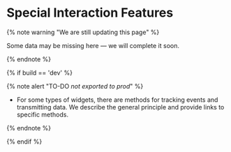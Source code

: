 # Special Interaction Features

{% note warning "We are still updating this page" %}

Some data may be missing here — we will complete it soon.

{% endnote %}

{% if build == 'dev' %}

{% note alert "TO-DO _not exported to prod_" %}

- For some types of widgets, there are methods for tracking events and transmitting data. We describe the general principle and provide links to specific methods.

{% endnote %}

{% endif %}